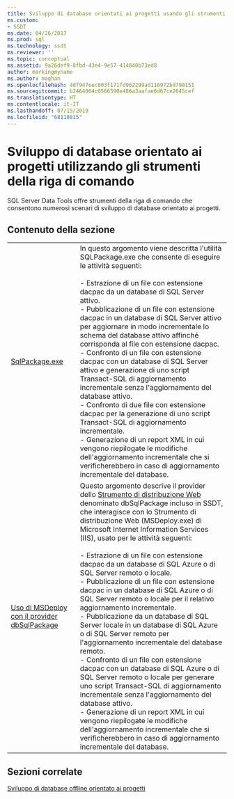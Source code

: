 ```yaml
---
title: Sviluppo di database orientati ai progetti usando gli strumenti della riga di comando | Microsoft Docs
ms.custom:
- SSDT
ms.date: 04/26/2017
ms.prod: sql
ms.technology: ssdt
ms.reviewer: ''
ms.topic: conceptual
ms.assetid: 9a26def9-8fbd-43e4-9e57-414840b73ed8
author: markingmyname
ms.author: maghan
ms.openlocfilehash: 4df947eec003f171fd962299ad116972bd798151
ms.sourcegitcommit: b2464064c0566590e486a3aafae6d67ce2645cef
ms.translationtype: HT
ms.contentlocale: it-IT
ms.lasthandoff: 07/15/2019
ms.locfileid: "68110815"
---
```

# <a name="project-oriented-database-development-using-command-line-tools"></a>Sviluppo di database orientato ai progetti utilizzando gli strumenti della riga di comando
SQL Server Data Tools offre strumenti della riga di comando che consentono numerosi scenari di sviluppo di database orientato ai progetti.  
  
## <a name="in-this-section"></a>Contenuto della sezione  
  
|||  
|-|-|  
|[SqlPackage.exe](../tools/sqlpackage.md)|In questo argomento viene descritta l'utilità SQLPackage.exe che consente di eseguire le attività seguenti:<br /><br />- Estrazione di un file con estensione dacpac da un database di SQL Server attivo.<br />- Pubblicazione di un file con estensione dacpac in un database di SQL Server attivo per aggiornare in modo incrementale lo schema del database attivo affinché corrisponda al file con estensione dacpac.<br />- Confronto di un file con estensione dacpac con un database di SQL Server attivo e generazione di uno script Transact\-SQL di aggiornamento incrementale senza l'aggiornamento del database attivo.<br />- Confronto di due file con estensione dacpac per la generazione di uno script Transact\-SQL di aggiornamento incrementale.<br />- Generazione di un report XML in cui vengono riepilogate le modifiche dell'aggiornamento incrementale che si verificherebbero in caso di aggiornamento incrementale del database.|  
|[Uso di MSDeploy con il provider dbSqlPackage](../ssdt/using-msdeploy-with-dbsqlpackage-provider.md)|Questo argomento descrive il provider dello [Strumento di distribuzione Web](https://go.microsoft.com/fwlink/?LinkId=231798) denominato dbSqlPackage incluso in SSDT, che interagisce con lo Strumento di distribuzione Web (MSDeploy.exe) di Microsoft Internet Information Services (IIS), usato per le attività seguenti:<br /><br />- Estrazione di un file con estensione dacpac da un database di SQL Azure o di SQL Server remoto o locale.<br />- Pubblicazione di un file con estensione dacpac in un database di SQL Azure o di SQL Server remoto o locale per il relativo aggiornamento incrementale.<br />- Pubblicazione da un database di SQL Server locale in un database di SQL Azure o di SQL Server remoto per l'aggiornamento  incrementale del database remoto.<br />- Confronto di un file con estensione dacpac con un database di SQL Azure o di SQL Server remoto o locale per generare uno script Transact\-SQL di aggiornamento incrementale senza l'aggiornamento del database attivo.<br />- Generazione di un report XML in cui vengono riepilogate le modifiche dell'aggiornamento incrementale che si verificherebbero in caso di aggiornamento incrementale del database.|  
  
## <a name="related-sections"></a>Sezioni correlate  
[Sviluppo di database offline orientato ai progetti](../ssdt/project-oriented-offline-database-development.md)  
  
